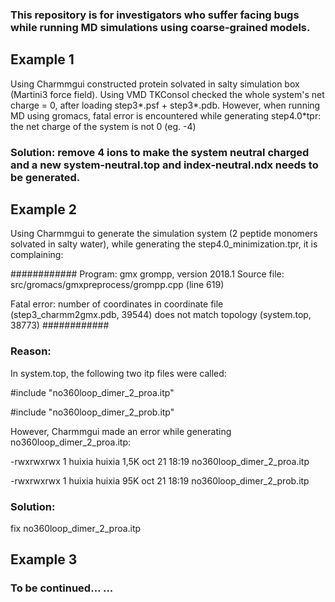 ### This repository is for investigators who suffer facing bugs while running MD simulations using coarse-grained models.

## Example 1
Using Charmmgui constructed protein solvated in salty simulation box (Martini3 force field). Using VMD TKConsol checked the whole system's net charge = 0, after loading step3*.psf + step3*.pdb. However, when running MD using gromacs, fatal error is encountered while generating step4.0*tpr:
the net charge of the system is not 0 (eg. -4)

### Solution: remove 4 ions to make the system neutral charged and a new system-neutral.top and index-neutral.ndx needs to be generated.

## Example 2
Using Charmmgui to generate the simulation system (2 peptide monomers solvated in salty water), while generating the step4.0_minimization.tpr, it is complaining:

############
Program:     gmx grompp, version 2018.1
Source file: src/gromacs/gmxpreprocess/grompp.cpp (line 619)

Fatal error:
number of coordinates in coordinate file (step3_charmm2gmx.pdb, 39544)
             does not match topology (system.top, 38773)
############

### Reason: 
In system.top, the following two itp files were called:

#include "no360loop_dimer_2_proa.itp"

#include "no360loop_dimer_2_prob.itp"

However, Charmmgui made an error while generating no360loop_dimer_2_proa.itp:

-rwxrwxrwx 1 huixia huixia 1,5K oct 21 18:19 no360loop_dimer_2_proa.itp

-rwxrwxrwx 1 huixia huixia  95K oct 21 18:19 no360loop_dimer_2_prob.itp

### Solution:
fix no360loop_dimer_2_proa.itp

## Example 3

### To be continued... ...
